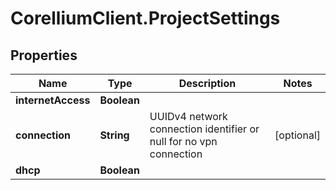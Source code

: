 # CorelliumClient.ProjectSettings

## Properties

Name | Type | Description | Notes
------------ | ------------- | ------------- | -------------
**internetAccess** | **Boolean** |  | 
**connection** | **String** | UUIDv4 network connection identifier or null for no vpn connection | [optional] 
**dhcp** | **Boolean** |  | 


